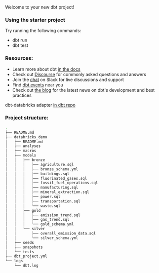 Welcome to your new dbt project!

### Using the starter project

Try running the following commands:
- dbt run
- dbt test


### Resources:
- Learn more about dbt [in the docs](https://docs.getdbt.com/docs/introduction)
- Check out [Discourse](https://discourse.getdbt.com/) for commonly asked questions and answers
- Join the [chat](https://community.getdbt.com/) on Slack for live discussions and support
- Find [dbt events](https://events.getdbt.com) near you
- Check out [the blog](https://blog.getdbt.com/) for the latest news on dbt's development and best practices


dbt-databricks adapter [in dbt repo](https://github.com/databricks/dbt-databricks)

### Project structure:
```bash
.
├── README.md
├── databricks_demo
│   ├── README.md
│   ├── analyses
│   ├── macros
│   ├── models
│   │   ├── bronze
│   │   │   ├── agriculture.sql
│   │   │   ├── bronze_schema.yml
│   │   │   ├── buildings.sql
│   │   │   ├── fluorinated_gases.sql
│   │   │   ├── fossil_fuel_operations.sql
│   │   │   ├── manufacturing.sql
│   │   │   ├── mineral_extraction.sql
│   │   │   ├── power.sql
│   │   │   ├── transportation.sql
│   │   │   └── waste.sql
│   │   ├── gold
│   │   │   ├── emission_trend.sql
│   │   │   ├── gas_trend.sql
│   │   │   └── gold_schema.yml
│   │   └── silver
│   │       ├── overall_emission_data.sql
│   │       └── silver_schema.yml
│   ├── seeds
│   ├── snapshots
│   └── tests
├── dbt_project.yml
└── logs
    └── dbt.log
```